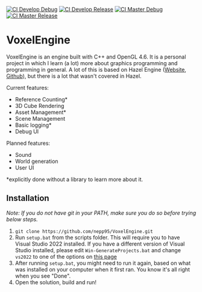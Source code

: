 [![CI Develop Debug](https://github.com/nepp95/VoxelEngine/actions/workflows/build-dev-debug.yml/badge.svg)](https://github.com/nepp95/VoxelEngine/actions/workflows/build-dev-debug.yml)
[![CI Develop Release](https://github.com/nepp95/VoxelEngine/actions/workflows/build-dev-release.yml/badge.svg)](https://github.com/nepp95/VoxelEngine/actions/workflows/build-dev-release.yml)
[![CI Master Debug](https://github.com/nepp95/VoxelEngine/actions/workflows/build-master-debug.yml/badge.svg)](https://github.com/nepp95/VoxelEngine/actions/workflows/build-master-debug.yml)
[![CI Master Release](https://github.com/nepp95/VoxelEngine/actions/workflows/build-master-release.yml/badge.svg)](https://github.com/nepp95/VoxelEngine/actions/workflows/build-master-release.yml)

# VoxelEngine

VoxelEngine is an engine built with C++ and OpenGL 4.6. It is a personal project in which I learn (a lot) more about graphics programming and programming in general. A lot of this is based on Hazel Engine ([Website](https://hazelengine.com/), [Github](https://github.com/TheCherno/Hazel)), but there is a lot that wasn't covered in Hazel.

Current features:
- Reference Counting*
- 3D Cube Rendering
- Asset Management*
- Scene Management
- Basic logging*
- Debug UI

Planned features:
- Sound
- World generation
- User UI

*explicitly done without a library to learn more about it.

## Installation

*Note: If you do not have git in your PATH, make sure you do so before trying below steps.*

1. `git clone https://github.com/nepp95/VoxelEngine.git`
2. Run `setup.bat` from the scripts folder. This will require you to have Visual Studio 2022 installed. If you have a different version of Visual Studio installed, please edit `Win-GenerateProjects.bat` and change `vs2022` to one of the options on [this page](https://premake.github.io/docs/Using-Premake)
3. After running `setup.bat`, you might need to run it again, based on what was installed on your computer when it first ran. You know it's all right when you see "Done".
4. Open the solution, build and run!
